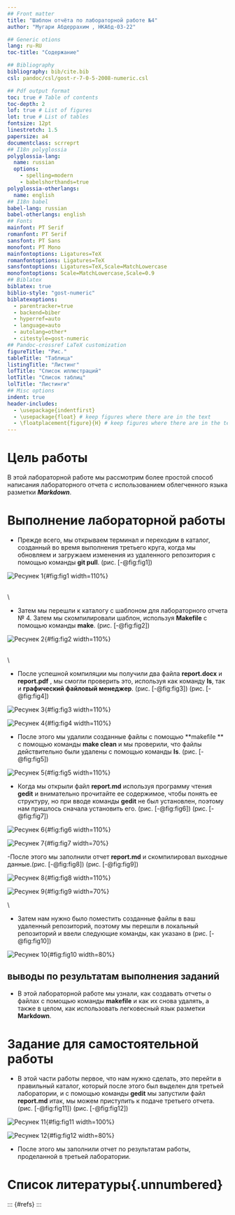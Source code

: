 ```yaml
---
## Front matter
title: "Шаблон отчёта по лабораторной работе №4"
author: "Мугари Абдеррахим , НКАбд-03-22"

## Generic otions
lang: ru-RU
toc-title: "Содержание"

## Bibliography
bibliography: bib/cite.bib
csl: pandoc/csl/gost-r-7-0-5-2008-numeric.csl

## Pdf output format
toc: true # Table of contents
toc-depth: 2
lof: true # List of figures
lot: true # List of tables
fontsize: 12pt
linestretch: 1.5
papersize: a4
documentclass: scrreprt
## I18n polyglossia
polyglossia-lang:
  name: russian
  options:
	- spelling=modern
	- babelshorthands=true
polyglossia-otherlangs:
  name: english
## I18n babel
babel-lang: russian
babel-otherlangs: english
## Fonts
mainfont: PT Serif
romanfont: PT Serif
sansfont: PT Sans
monofont: PT Mono
mainfontoptions: Ligatures=TeX
romanfontoptions: Ligatures=TeX
sansfontoptions: Ligatures=TeX,Scale=MatchLowercase
monofontoptions: Scale=MatchLowercase,Scale=0.9
## Biblatex
biblatex: true
biblio-style: "gost-numeric"
biblatexoptions:
  - parentracker=true
  - backend=biber
  - hyperref=auto
  - language=auto
  - autolang=other*
  - citestyle=gost-numeric
## Pandoc-crossref LaTeX customization
figureTitle: "Рис."
tableTitle: "Таблица"
listingTitle: "Листинг"
lofTitle: "Список иллюстраций"
lotTitle: "Список таблиц"
lolTitle: "Листинги"
## Misc options
indent: true
header-includes:
  - \usepackage{indentfirst}
  - \usepackage{float} # keep figures where there are in the text
  - \floatplacement{figure}{H} # keep figures where there are in the text
---
```


# Цель работы

В этой лабораторной работе мы рассмотрим более простой способ написания лабораторного отчета с использованием облегченного языка разметки ***Markdown***.


# Выполнение лабораторной работы

- Прежде всего, мы открываем терминал и переходим в каталог, созданный во время выполнения третьего круга, когда мы обновляем и загружаем изменения из удаленного репозитория с помощью команды **git pull**. (рис. [-@fig:fig1])

![Ресунек 1](image/1.1.png){#fig:fig1 width=110%}

\
\

- Затем мы перешли к каталогу с шаблоном для лабораторного отчета № 4. Затем мы скомпилировали шаблон, используя **Makefile** с помощью команды **make**. (рис. [-@fig:fig2])

![Ресунек 2](image/1.11.png){#fig:fig2 width=110%} 

\
\

- После успешной компиляции мы получили два файла **report.docx** и **report.pdf** , мы смогли проверить это, используя как команду **ls**, так и **графический файловый менеджер**. (рис. [-@fig:fig3]) (рис. [-@fig:fig4])

![Ресунек 3](image/1.3.png){#fig:fig3 width=110%}

![Ресунек 4](image/1.png){#fig:fig4 width=110%} 

- После этого мы удалили созданные файлы с помощью **makefile ** с помощью команды **make clean** и мы проверили, что файлы действительно были удалены с помощью команды **ls**. (рис. [-@fig:fig5])

![Ресунек 5](image/2.png){#fig:fig5 width=110%} 

- Когда мы открыли файл **report.md** используя программу чтения **gedit** и внимательно прочитайте ее содержимое, чтобы понять ее структуру, но при вводе команды **gedit** не был установлен, поэтому нам пришлось сначала установить его. (рис. [-@fig:fig6]) (рис. [-@fig:fig7])

![Ресунек 6](image/3.png){#fig:fig6 width=110%} 


![Ресунек 7](image/4.png){#fig:fig7 width=70%} 

-После этого мы заполнили отчет **report.md** и скомпилировал выходные данные.(рис. [-@fig:fig8]) (рис. [-@fig:fig9])

![Ресунек 8](image/9.png){#fig:fig8 width=110%} 


![Ресунек 9](image/12.png){#fig:fig9 width=70%} 

\

- Затем нам нужно было поместить созданные файлы в ваш удаленный репозиторий, поэтому мы перешли в локальный репозиторий и ввели следующие команды, как указано в (рис. [-@fig:fig10])

![Ресунек 10](image/5.png){#fig:fig10 width=80%} 

## выводы по результатам выполнения заданий

- В этой лабораторной работе мы узнали, как создавать отчеты о файлах с помощью команды **makefile** и как их снова удалять, а также в целом, как использовать легковесный язык разметки **Markdown**.

# Задание для самостоятельной работы

- В этой части работы первое, что нам нужно сделать, это перейти в правильный каталог, который после этого был выделен для третьей лаборатории, и с помощью команды **gedit** мы запустили файл **report.md** итак, мы можем приступить к подаче третьего отчета. (рис. [-@fig:fig11]) (рис. [-@fig:fig12])

![Ресунек 11](image/13.png){#fig:fig11 width=100%} 

![Ресунек 12](image/14.png){#fig:fig12 width=80%} 

- После этого мы заполнили отчет по результатам работы, проделанной в третьей лаборатории.




# Список литературы{.unnumbered}

::: {#refs}
:::
